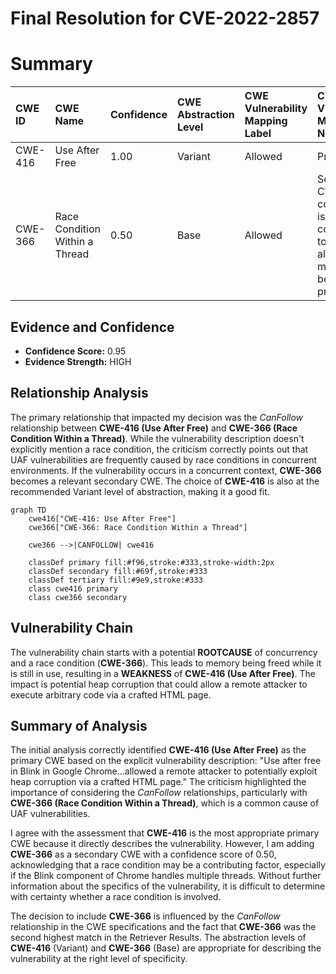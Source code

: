 # Final Resolution for CVE-2022-2857

# Summary
| CWE ID  | CWE Name                      | Confidence | CWE Abstraction Level | CWE Vulnerability Mapping Label | CWE-Vulnerability Mapping Notes |
| :-------- | :---------------------------- | :--------- | :-------------------- | :------------------------------ | :------------------------------ |
| CWE-416 | Use After Free                | 1.00      | Variant             | Allowed                       | Primary CWE                     |
| CWE-366 | Race Condition Within a Thread | 0.50      | Base                 | Allowed                       | Secondary CWE (if concurrency is involved), contributes to UAF by allowing memory to be freed prematurely |

## Evidence and Confidence

*   **Confidence Score:** 0.95
*   **Evidence Strength:** HIGH

## Relationship Analysis
The primary relationship that impacted my decision was the *CanFollow* relationship between **CWE-416 (Use After Free)** and **CWE-366 (Race Condition Within a Thread)**. While the vulnerability description doesn't explicitly mention a race condition, the criticism correctly points out that UAF vulnerabilities are frequently caused by race conditions in concurrent environments. If the vulnerability occurs in a concurrent context, **CWE-366** becomes a relevant secondary CWE. The choice of **CWE-416** is also at the recommended Variant level of abstraction, making it a good fit.

```mermaid
graph TD
    cwe416["CWE-416: Use After Free"]
    cwe366["CWE-366: Race Condition Within a Thread"]
    
    cwe366 -->|CANFOLLOW| cwe416
    
    classDef primary fill:#f96,stroke:#333,stroke-width:2px
    classDef secondary fill:#69f,stroke:#333
    classDef tertiary fill:#9e9,stroke:#333
    class cwe416 primary
    class cwe366 secondary
```

## Vulnerability Chain
The vulnerability chain starts with a potential **ROOTCAUSE** of concurrency and a race condition (**CWE-366**). This leads to memory being freed while it is still in use, resulting in a **WEAKNESS** of **CWE-416 (Use After Free)**. The impact is potential heap corruption that could allow a remote attacker to execute arbitrary code via a crafted HTML page.

## Summary of Analysis
The initial analysis correctly identified **CWE-416 (Use After Free)** as the primary CWE based on the explicit vulnerability description: "Use after free in Blink in Google Chrome...allowed a remote attacker to potentially exploit heap corruption via a crafted HTML page." The criticism highlighted the importance of considering the *CanFollow* relationships, particularly with **CWE-366 (Race Condition Within a Thread)**, which is a common cause of UAF vulnerabilities.

I agree with the assessment that **CWE-416** is the most appropriate primary CWE because it directly describes the vulnerability. However, I am adding **CWE-366** as a secondary CWE with a confidence score of 0.50, acknowledging that a race condition may be a contributing factor, especially if the Blink component of Chrome handles multiple threads. Without further information about the specifics of the vulnerability, it is difficult to determine with certainty whether a race condition is involved.

The decision to include **CWE-366** is influenced by the *CanFollow* relationship in the CWE specifications and the fact that **CWE-366** was the second highest match in the Retriever Results. The abstraction levels of **CWE-416** (Variant) and **CWE-366** (Base) are appropriate for describing the vulnerability at the right level of specificity.